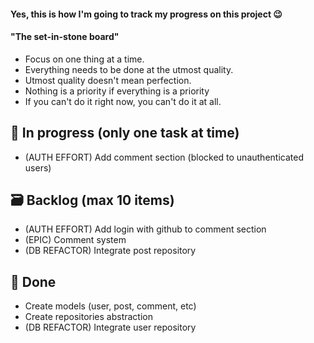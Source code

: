 #### Yes, this is how I'm going to track my progress on this project 😉

#### "The set-in-stone board"
- Focus on one thing at a time. 
- Everything needs to be done at the utmost quality.
- Utmost quality doesn't mean perfection.
- Nothing is a priority if everything is a priority
- If you can't do it right now, you can't do it at all.

## 🚧 In progress (only one task at time)
- (AUTH EFFORT) Add comment section (blocked to unauthenticated users)
  
## 🗃️ Backlog (max 10 items)
- (AUTH EFFORT) Add login with github to comment section
- (EPIC) Comment system
- (DB REFACTOR) Integrate post repository  
  
## 📝 Done
- Create models (user, post, comment, etc)
- Create repositories abstraction
- (DB REFACTOR) Integrate user repository